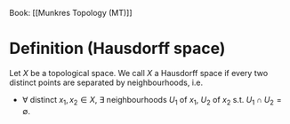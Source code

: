 Book: [[Munkres Topology (MT)]]
# Definition (Hausdorff space)
Let $X$ be a topological space.
We call $X$ a Hausdorff space if every two distinct points are separated by neighbourhoods, i.e. 
- $\forall$ distinct $x_{1},x_{2}\in X$, $\exists$ neighbourhoods $U_{1}$ of $x_{1}$, $U_{2}$ of $x_{2}$ s.t. $U_{1}\cap U_{2}=\emptyset$.